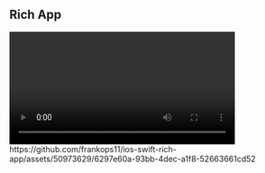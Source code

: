 <h2>Rich App </h2>
<video width="400" controls="controls" preload="metadata">
  <source src="https://github.com/frankops11/ios-swift-rich-app/assets/50973629/6297e60a-93bb-4dec-a1f8-52663661cd52" type="video/mp4">
</video>
https://github.com/frankops11/ios-swift-rich-app/assets/50973629/6297e60a-93bb-4dec-a1f8-52663661cd52

